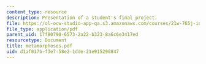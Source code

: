 ```yaml
---
content_type: resource
description: Presentation of a student's final project.
file: https://ol-ocw-studio-app-qa.s3.amazonaws.com/courses/21w-765j-interactive-and-non-linear-narrative-theory-and-practice-spring-2004/d1af017bf3e758e21dde21e915290847_metamorphoses.pdf
file_type: application/pdf
parent_uid: 17f80790-6573-2a22-b323-8a6c6e3417ed
resourcetype: Document
title: metamorphoses.pdf
uid: d1af017b-f3e7-58e2-1dde-21e915290847
---
```

